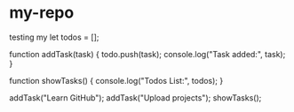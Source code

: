 # my-repo
testing my
let todos = [];

function addTask(task) {
  todo.push(task);
  console.log("Task added:", task);
}

function showTasks() {
  console.log("Todos List:", todos);
}

addTask("Learn GitHub");
addTask("Upload projects");
showTasks();
